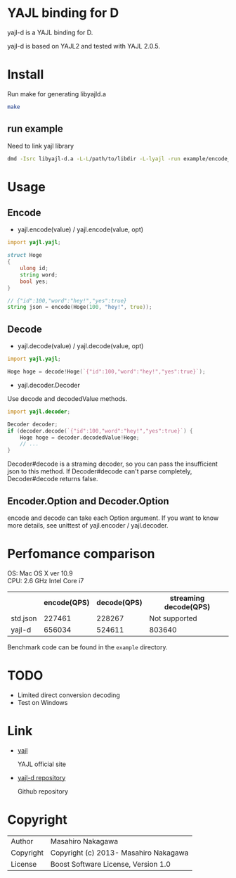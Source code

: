 # YAJL binding for D

yajl-d is a YAJL binding for D.

yajl-d is based on YAJL2 and tested with YAJL 2.0.5.

# Install

Run make for generating libyajld.a

```sh
make
```

## run example

Need to link yajl library

```sh
dmd -Isrc libyajl-d.a -L-L/path/to/libdir -L-lyajl -run example/encode_bench.d
```

# Usage

## Encode

* yajl.encode(value) / yajl.encode(value, opt)

```d
import yajl.yajl;

struct Hoge
{ 
    ulong id;
    string word;
    bool yes; 
}

// {"id":100,"word":"hey!","yes":true}
string json = encode(Hoge(100, "hey!", true));
```

## Decode

* yajl.decode(value) / yajl.decode(value, opt)

```d
import yajl.yajl;

Hoge hoge = decode!Hoge(`{"id":100,"word":"hey!","yes":true}`);
```

* yajl.decoder.Decoder

Use decode and decodedValue methods.

```d
import yajl.decoder;

Decoder decoder;
if (decoder.decode(`{"id":100,"word":"hey!","yes":true}`) {
    Hoge hoge = decoder.decodedValue!Hoge;
    // ...
}
```

Decoder#decode is a straming decoder, so you can pass the insufficient json to this method. If Decoder#decode can't parse completely, Decoder#decode returns false.

## Encoder.Option and Decoder.Option

encode and decode can take each Option argument. If you want to know more details, see unittest of yajl.encoder / yajl.decoder.

# Perfomance comparison

OS: Mac OS X ver 10.9<br />
CPU: 2.6 GHz Intel Core i7<br />

<table>
  <tr>
    <th></th><th>encode(QPS)</th><th>decode(QPS)</th><th>streaming decode(QPS)</th>
  </tr>
  <tr>
    <td>std.json</td><td>227461</td><td>228267</td><td>Not supported</td>
  </tr>
  <tr>
    <td>yajl-d</td><td>656034</td><td>524611</td><td>803640</td>
  </tr>
</table>

Benchmark code can be found in the `example` directory.

# TODO

* Limited direct conversion decoding
* Test on Windows

# Link

* [yajl](http://lloyd.github.com/yajl/)

  YAJL official site

* [yajl-d repository](https://github.com/repeatedly/yajl-d)

  Github repository

# Copyright

<table>
  <tr>
    <td>Author</td><td>Masahiro Nakagawa <repeatedly@gmail.com></td>
  </tr>
  <tr>
    <td>Copyright</td><td>Copyright (c) 2013- Masahiro Nakagawa</td>
  </tr>
  <tr>
    <td>License</td><td>Boost Software License, Version 1.0</td>
  </tr>
</table>
